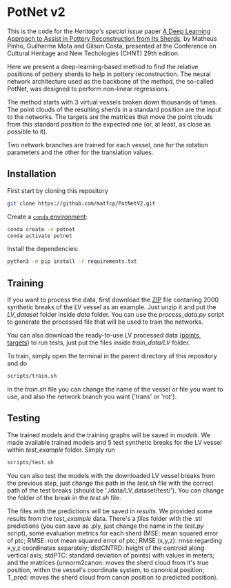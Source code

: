 # PotNet v2

This is the code for the *Heritage's special issue* paper [A Deep Learning Approach to Assist in Pottery Reconstruction from Its Sherds](https://www.mdpi.com/2571-9408/8/5/167), by Matheus Pinho, Guilherme Mota and Gilson Costa, presented at the Conference on Cultural Heritage and New Techologies (CHNT) 29th edition.

Here we present a deep-learning-based method to find the relative positions of pottery sherds to help in pottery reconstruction. The neural network architecture used as the backbone of the method, the so-called PotNet, was designed to perform non-linear regressions.

The method starts with 3 virtual vessels broken down thousands of times. The point clouds of the resulting sherds in a standard position are the input to the networks. The targets are the matrices that move the point clouds from this standard position to the expected one (or, at least, as close as possible to it).

Two network branches are trained for each vessel, one for the rotation parameters and the other for the translation values.

## Installation

First start by cloning this repository 
```bash
git clone https://github.com/matfcp/PotNetV2.git
```
Create a [`conda` environment](https://docs.conda.io/projects/conda/en/latest/index.html):
```bash
conda create -n potnet
conda activate potnet
```

Install the dependencies:
```bash
python3 -m pip install -r requirements.txt
```

## Training

If you want to process the data, first download the [ZIP](https://mega.nz/file/X8wkjSJQ#iDKT71NUTDCtFyWbU4gYqDTeWVnOr-d03qnSKmlUddQ) file contaning 2000 synthetic breaks of the LV vessel as an example. Just unzip it and put the *LV_dataset* folder inside *data* folder. You can use the *process_data.py* script to generate the processed file that will be used to train the networks. 

You can also download the ready-to-use LV processed data ([points](https://mega.nz/file/H5ZigJrC#14y9DjPuvR5lGsMAnCwqpXL1pn37ALGoZsBzDdLf3z8), [targets](https://mega.nz/file/bp4zAYKQ#AkrTA3XWPs3rwmwfOBTFKaVptAbwwD_nRqmsQrJEzxA)) to run tests, just put the files inside *train_data/LV* folder.

To train, simply open the terminal in the parent directory of this repository and do
```bash
scripts/train.sh
```

In the *train.sh* file you can change the name of the vessel or file you want to use, and also the network branch you want ('trans' or 'rot').

## Testing

The trained models and the training graphs will be saved in *models*. We made available trained models and 5 test synthetic breaks for the LV vessel within *test_example* folder. Simply run 
```bash
scripts/test.sh
```

You can also test the models with the downloaded LV vessel breaks from the previous step, just change the path in the *test.sh* file with the correct path of the test breaks (should be './data/LV_dataset/test/'). You can change the folder of the break in the *test.sh* file.

The files with the predictions will be saved in *results*. We provided some results from the *test_example* data. There's a *files* folder with the .stl predictions (you can save as .ply, just change the name in the *test.py* script), some evaluation metrics for each sherd (MSE: mean squared error of ptc; RMSE: root mean squared error of ptc; RMSE (x,y,z): rmse regarding x,y,z coordinates separately; distCNTRD: height of the centroid along vertical axis; stdPTC: standard deviation of points) with values in meters; and the matrices (unnorm2canon: moves the sherd cloud from it's true position, within the vessel's coordinate system, to canonical position; T_pred: moves the sherd cloud from canon position to predicted position).
